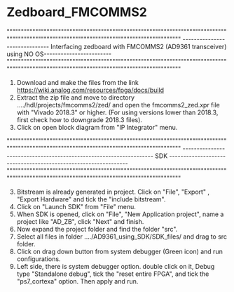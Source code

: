 # Zedboard_FMCOMMS2

""""""""""""""""""""""""""""""""""""""""""""""""""""""""""""""""""""""""""""""""""""""""""""""""""""""""""""""""""""""""""""""""""""""""""
------------------------------ Interfacing zedboard with FMCOMMS2 (AD9361 transceiver) using NO OS------------------------
""""""""""""""""""""""""""""""""""""""""""""""""""""""""""""""""""""""""""""""""""""""""""""""""""""""""""""""""""""""""""""""""""""""""""

1) Download and make the files from the link https://wiki.analog.com/resources/fpga/docs/build
2) Extract the zip file and move to directory ..../hdl/projects/fmcomms2/zed/ and open the fmcomms2_zed.xpr file with "Vivado 2018.3" or higher. (For using versions lower than 2018.3, first check how to downgrade 2018.3 files).
2) Click on open block diagram from "IP Integrator" menu.

""""""""""""""""""""""""""""""""""""""""""""""""""""""""""""""""""""""""""""""""""""""""""""""""""""""""""""""""""""""""""""""""""""""""""
------------------------------------------------------------------- SDK ---------------------------------------------------------------
""""""""""""""""""""""""""""""""""""""""""""""""""""""""""""""""""""""""""""""""""""""""""""""""""""""""""""""""""""""""""""""""""""""""""

3) Bitstream is already generated in project. Click on "File", "Export" , "Export Hardware" and tick the "include bitstream".
4) Click on "Launch SDK" from "File" menu.
5) When SDK is opened, click on "File", "New Application project", name a project like "AD_ZB", click "Next" and finish.
6) Now expand the project folder and  find the folder "src". 
7) Select all files in folder ..../AD9361_using_SDK/SDK_files/ and drag to src folder. 
8) Click on drag down button from system debugger (Green icon) and run configurations. 
9) Left side, there is system debugger option. double click on it, Debug type "Standalone debug", tick the "reset entire FPGA", and tick the "ps7_cortexa" option. Then apply and run.
